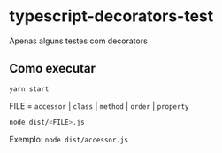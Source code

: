 # typescript-decorators-test
Apenas alguns testes com decorators

## Como executar

```sh
yarn start
```

FILE = `accessor` | `class` | `method` | `order` | `property`
```sh
node dist/<FILE>.js
```

Exemplo: `node dist/accessor.js`
